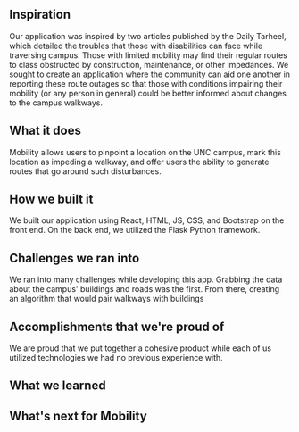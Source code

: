 ## Inspiration
Our application was inspired by two articles published by the Daily Tarheel, which detailed the troubles that those with disabilities can face while traversing campus. Those with limited mobility may find their regular routes to class obstructed by construction, maintenance, or other impedances. We sought to create an application where the community can aid one another in reporting these route outages so that those with conditions impairing their mobility (or any person in general) could be better informed about changes to the campus walkways.

## What it does
Mobility allows users to pinpoint a location on the UNC campus, mark this location as impeding a walkway, and offer users the ability to generate routes that go around such disturbances. 

## How we built it
We built our application using React, HTML, JS, CSS, and Bootstrap on the front end. On the back end, we utilized the Flask Python framework. 

## Challenges we ran into
We ran into many challenges while developing this app. Grabbing the data about the campus' buildings and roads was the first. From there, creating an algorithm that would pair walkways with buildings 

## Accomplishments that we're proud of
We are proud that we put together a cohesive product while each of us utilized technologies we had no previous experience with.

## What we learned


## What's next for Mobility
